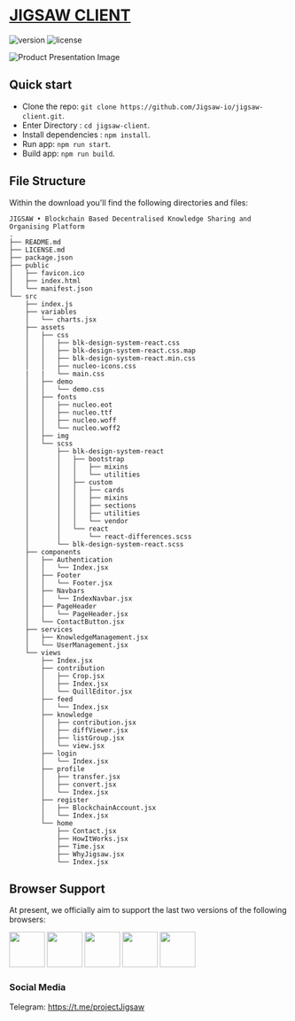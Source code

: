 # [JIGSAW CLIENT](https://jigsaw.cf)


![version](https://img.shields.io/badge/version-1.0.0-blue.svg) ![license](https://img.shields.io/badge/license-MIT-blue.svg)

![Product Presentation Image](https://i.imgur.com/jnhvfOC.png)

## Quick start

- Clone the repo: `git clone https://github.com/Jigsaw-io/jigsaw-client.git`.
- Enter Directory : `cd jigsaw-client`.
- Install dependencies : `npm install`.
- Run app: `npm run start`.
- Build app: `npm run build`.


## File Structure
Within the download you'll find the following directories and files:

```
JIGSAW • Blockchain Based Decentralised Knowledge Sharing and Organising Platform
.
├── README.md
├── LICENSE.md
├── package.json
├── public
│   ├── favicon.ico
│   ├── index.html
│   └── manifest.json
└── src
    ├── index.js
    ├── variables
    │   └── charts.jsx
    ├── assets
    │   ├── css
    │   │   ├── blk-design-system-react.css
    │   │   ├── blk-design-system-react.css.map
    │   │   ├── blk-design-system-react.min.css
    │   │   ├── nucleo-icons.css
    |   |   └── main.css
    │   ├── demo
    │   │   └── demo.css
    │   ├── fonts
    │   │   ├── nucleo.eot
    │   │   ├── nucleo.ttf
    │   │   ├── nucleo.woff
    │   │   └── nucleo.woff2
    │   ├── img
    │   └── scss
    │       ├── blk-design-system-react
    │       │   ├── bootstrap
    │       │   │   ├── mixins
    │       │   │   └── utilities
    │       │   ├── custom
    │       │   │   ├── cards
    │       │   │   ├── mixins
    │       │   │   ├── sections
    │       │   │   ├── utilities
    │       │   │   └── vendor
    │       │   └── react
    │       │       └── react-differences.scss
    │       └── blk-design-system-react.scss
    ├── components
    │   ├── Authentication
    │   │   └── Index.jsx
    │   ├── Footer
    │   │   └── Footer.jsx
    │   ├── Navbars
    │   │   └── IndexNavbar.jsx
    │   ├── PageHeader
    │   │   └── PageHeader.jsx
    │   └── ContactButton.jsx
    ├── services
    │   ├── KnowledgeManagement.jsx
    │   └── UserManagement.jsx
    └── views
        ├── Index.jsx
        ├── contribution
        │   ├── Crop.jsx
        │   ├── Index.jsx
        │   └── QuillEditor.jsx
        ├── feed
        │   └── Index.jsx
        ├── knowledge
        │   ├── contribution.jsx
        │   ├── diffViewer.jsx
        │   ├── listGroup.jsx 
        │   └── view.jsx 
        ├── login
        │   └── Index.jsx
        ├── profile
        │   ├── transfer.jsx 
        │   ├── convert.jsx 
        │   └── Index.jsx
        ├── register
        │   ├── BlockchainAccount.jsx 
        │   └── Index.jsx
        └── home
            ├── Contact.jsx
            ├── HowItWorks.jsx
            ├── Time.jsx
            ├── WhyJigsaw.jsx
            └── Index.jsx
```


## Browser Support

At present, we officially aim to support the last two versions of the following browsers:

<img src="https://github.com/creativetimofficial/public-assets/blob/master/logos/chrome-logo.png?raw=true" width="64" height="64"> <img src="https://raw.githubusercontent.com/creativetimofficial/public-assets/master/logos/firefox-logo.png" width="64" height="64"> <img src="https://raw.githubusercontent.com/creativetimofficial/public-assets/master/logos/edge-logo.png" width="64" height="64"> <img src="https://raw.githubusercontent.com/creativetimofficial/public-assets/master/logos/safari-logo.png" width="64" height="64"> <img src="https://raw.githubusercontent.com/creativetimofficial/public-assets/master/logos/opera-logo.png" width="64" height="64">


### Social Media

Telegram: <https://t.me/projectJigsaw>
